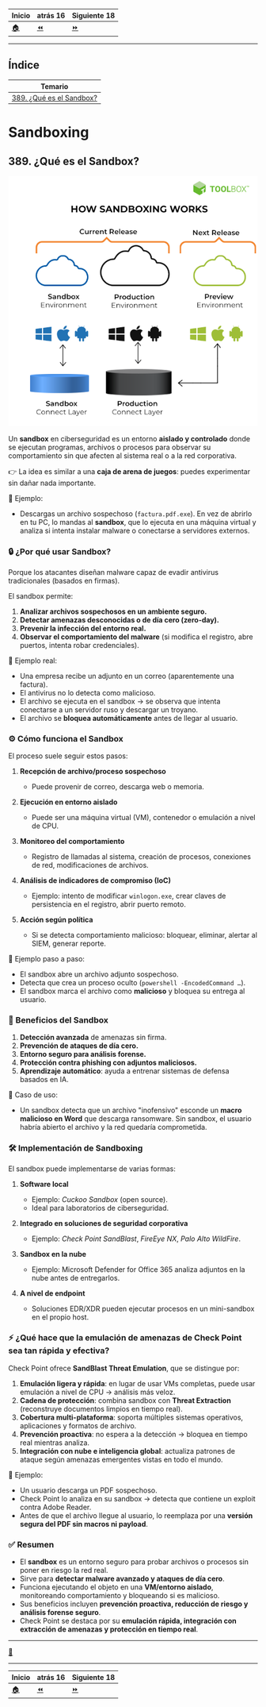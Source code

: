 | **Inicio**         | **atrás 16**                         | **Siguiente 18**             |
| ------------------ | ------------------------------------ | ---------------------------- |
| [🏠](../README.md) | [⏪](./12_16_Host_based_Firewall.md) | [⏩](./12_18_EAP_vs_PEAP.md) |

---

## **Índice**

| Temario                                            |
| -------------------------------------------------- |
| [389. ¿Qué es el Sandbox?](#389-qué-es-el-sandbox) |

# **Sandboxing**

## **389. ¿Qué es el Sandbox?**

![Sandboxing](/img/12_Secure_vs_Unsecure_Protocols/Sandboxing.png "Sandboxing")

Un **sandbox** en ciberseguridad es un entorno **aislado y controlado** donde se ejecutan programas, archivos o procesos para observar su comportamiento sin que afecten al sistema real o a la red corporativa.

👉 La idea es similar a una **caja de arena de juegos**: puedes experimentar sin dañar nada importante.

📌 Ejemplo:

- Descargas un archivo sospechoso (`factura.pdf.exe`). En vez de abrirlo en tu PC, lo mandas al **sandbox**, que lo ejecuta en una máquina virtual y analiza si intenta instalar malware o conectarse a servidores externos.

### 🔒 ¿Por qué usar Sandbox?

Porque los atacantes diseñan malware capaz de evadir antivirus tradicionales (basados en firmas).

El sandbox permite:

1. **Analizar archivos sospechosos en un ambiente seguro.**
2. **Detectar amenazas desconocidas o de día cero (zero-day).**
3. **Prevenir la infección del entorno real.**
4. **Observar el comportamiento del malware** (si modifica el registro, abre puertos, intenta robar credenciales).

📌 Ejemplo real:

- Una empresa recibe un adjunto en un correo (aparentemente una factura).
- El antivirus no lo detecta como malicioso.
- El archivo se ejecuta en el sandbox → se observa que intenta conectarse a un servidor ruso y descargar un troyano.
- El archivo se **bloquea automáticamente** antes de llegar al usuario.

### ⚙️ Cómo funciona el Sandbox

El proceso suele seguir estos pasos:

1. **Recepción de archivo/proceso sospechoso**

   - Puede provenir de correo, descarga web o memoria.

2. **Ejecución en entorno aislado**

   - Puede ser una máquina virtual (VM), contenedor o emulación a nivel de CPU.

3. **Monitoreo del comportamiento**

   - Registro de llamadas al sistema, creación de procesos, conexiones de red, modificaciones de archivos.

4. **Análisis de indicadores de compromiso (IoC)**

   - Ejemplo: intento de modificar `winlogon.exe`, crear claves de persistencia en el registro, abrir puerto remoto.

5. **Acción según política**

   - Si se detecta comportamiento malicioso: bloquear, eliminar, alertar al SIEM, generar reporte.

📌 Ejemplo paso a paso:

- El sandbox abre un archivo adjunto sospechoso.
- Detecta que crea un proceso oculto (`powershell -EncodedCommand …`).
- El sandbox marca el archivo como **malicioso** y bloquea su entrega al usuario.

### 🌟 Beneficios del Sandbox

1. **Detección avanzada** de amenazas sin firma.
2. **Prevención de ataques de día cero.**
3. **Entorno seguro para análisis forense.**
4. **Protección contra phishing con adjuntos maliciosos.**
5. **Aprendizaje automático**: ayuda a entrenar sistemas de defensa basados en IA.

📌 Caso de uso:

- Un sandbox detecta que un archivo "inofensivo" esconde un **macro malicioso en Word** que descarga ransomware. Sin sandbox, el usuario habría abierto el archivo y la red quedaría comprometida.

### 🛠️ Implementación de Sandboxing

El sandbox puede implementarse de varias formas:

1. **Software local**

   - Ejemplo: _Cuckoo Sandbox_ (open source).
   - Ideal para laboratorios de ciberseguridad.

2. **Integrado en soluciones de seguridad corporativa**

   - Ejemplo: _Check Point SandBlast_, _FireEye NX_, _Palo Alto WildFire_.

3. **Sandbox en la nube**

   - Ejemplo: Microsoft Defender for Office 365 analiza adjuntos en la nube antes de entregarlos.

4. **A nivel de endpoint**

   - Soluciones EDR/XDR pueden ejecutar procesos en un mini-sandbox en el propio host.

### ⚡ ¿Qué hace que la emulación de amenazas de Check Point sea tan rápida y efectiva?

Check Point ofrece **SandBlast Threat Emulation**, que se distingue por:

1. **Emulación ligera y rápida**: en lugar de usar VMs completas, puede usar emulación a nivel de CPU → análisis más veloz.
2. **Cadena de protección**: combina sandbox con **Threat Extraction** (reconstruye documentos limpios en tiempo real).
3. **Cobertura multi-plataforma**: soporta múltiples sistemas operativos, aplicaciones y formatos de archivo.
4. **Prevención proactiva**: no espera a la detección → bloquea en tiempo real mientras analiza.
5. **Integración con nube e inteligencia global**: actualiza patrones de ataque según amenazas emergentes vistas en todo el mundo.

📌 Ejemplo:

- Un usuario descarga un PDF sospechoso.
- Check Point lo analiza en su sandbox → detecta que contiene un exploit contra Adobe Reader.
- Antes de que el archivo llegue al usuario, lo reemplaza por una **versión segura del PDF sin macros ni payload**.

### ✅ Resumen

- El **sandbox** es un entorno seguro para probar archivos o procesos sin poner en riesgo la red real.
- Sirve para **detectar malware avanzado y ataques de día cero**.
- Funciona ejecutando el objeto en una **VM/entorno aislado**, monitoreando comportamiento y bloqueando si es malicioso.
- Sus beneficios incluyen **prevención proactiva, reducción de riesgo y análisis forense seguro**.
- Check Point se destaca por su **emulación rápida, integración con extracción de amenazas y protección en tiempo real**.

---

[🔼](#índice)

---

| **Inicio**         | **atrás 16**                         | **Siguiente 18**             |
| ------------------ | ------------------------------------ | ---------------------------- |
| [🏠](../README.md) | [⏪](./12_16_Host_based_Firewall.md) | [⏩](./12_18_EAP_vs_PEAP.md) |
